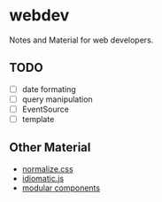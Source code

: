 # webdev
Notes and Material for web developers.

## TODO
- [ ] date formating
- [ ] query manipulation
- [ ] EventSource
- [ ] template

## Other Material
*  [normalize.css](https://github.com/necolas/normalize.css/blob/master/normalize.css)
* [idiomatic.js](https://github.com/rwaldron/idiomatic.js)
* [modular components](https://github.com/component)

